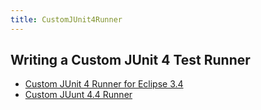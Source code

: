 ```yaml
---
title: CustomJUnit4Runner
---
```


## Writing a Custom JUnit 4 Test Runner
* [Custom JUnit 4 Runner for Eclipse 3.4](CustomJUnit4RunnerEclipse3_4)
* [Custom JUunt 4.4 Runner](CustomJunit4RunnerJUnit4_4)
